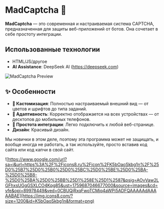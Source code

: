 # MadCaptcha 🔐

**MadCaptcha** — это современная и настраиваемая система CAPTCHA, предназначенная для защиты веб-приложений от ботов. Она сочетает в себе простоту интеграции.

## Использованные технологии
- HTML/JS/другое
- **AI Assistance**: DeepSeek AI (https://deepseek.com)

![MadCaptcha Preview](https://i.postimg.cc/7b8ZcFpB/image.png) <!-- Замените на реальный URL скриншота -->

## ✨ Особенности

*   **🎨 Кастомизация**: Полностью настраиваемый внешний вид — от цветов и шрифтов до типа заданий.
*   **📱 Адаптивность**: Корректно отображается на всех устройствах — от десктопов до мобильных телефонов.
*   **🔧 Простота интеграции**: Легко подключить к любой веб-странице.
*   **Дизайн**: Красивый дизайн.

Мы новички в этом деле, поэтому эта программа может не защищать, и вообще иногда не работать, а так используйте, просто вставив код сайта или код капчи в свой сайт.



![https://www.google.com/url?sa=i&url=https%3A%2F%2Ficons8.ru%2Ficon%2FK5bOaoSkbg1n%2F%25D0%25B7%25D0%25B0%25D0%25BC%25D0%25BE%25D0%25BA-%25D0%25B8-%25D0%25BA%25D0%25BB%25D1%258E%25D1%2587&psig=AOvVaw2LGFhxsUGgGSXLCO4Kpg85&ust=1759687046677000&source=images&cd=vfe&opi=89978449&ved=0CBUQjRxqFwoTCMjq4aWPi5ADFQAAAAAdAAAAABAE](https://img.icons8.com/?size=1200&id=K5bOaoSkbg1n&format=png)
